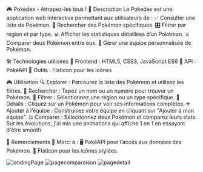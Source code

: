 🎮 Pokedex - Attrapez-les tous !
📜 Description
Le Pokedex est une application web interactive permettant aux utilisateurs de :
✅ Consulter une liste de Pokémon.
🔎 Rechercher des Pokémon spécifiques.
🎛️ Filtrer par région et par type.
📊 Afficher les statistiques détaillées d’un Pokémon.
⚔️ Comparer deux Pokémon entre eux.
👥 Gérer une équipe personnalisée de Pokémon.


🛠️ Technologies utilisées
🔹 Frontend : HTML5, CSS3, JavaScript ES6
🔹 API : PokéAPI
🔹 Outils : Flaticon pour les icônes


🎮 Utilisation
🔍 Explorer : Parcourez la liste des Pokémon et utilisez les filtres.
📝 Rechercher : Tapez un nom ou un numéro pour trouver un Pokémon.
🔄 Filtrer : Sélectionnez une région ou un type spécifique.
👀 Détails : Cliquez sur un Pokémon pour voir ses informations complètes.
➕ Ajouter à l’équipe : Construisez votre équipe en cliquant sur "Ajouter à mon équipe".
⚖️ Comparer : Sélectionnez deux Pokémon et comparez leurs stats.
Sur les évolutions, j'ai mis une animations qui affiche 1 en 1 en essayant d'être smooth


💖 Remerciements
🙏 Merci à :
🖥️ PokéAPI pour l’accès aux données des Pokémon.
🎨 Flaticon pour les icônes stylées.


 
![landingPage](https://github.com/user-attachments/assets/8cf3dc6c-984c-4d8d-960c-f045bc4c40f0)
![pagecomparaison](https://github.com/user-attachments/assets/da265ba5-812f-4777-8354-c51a6e9e2349)
![pagedetail](https://github.com/user-attachments/assets/6b72f674-ac7d-4798-bce5-f596a73308f8)



